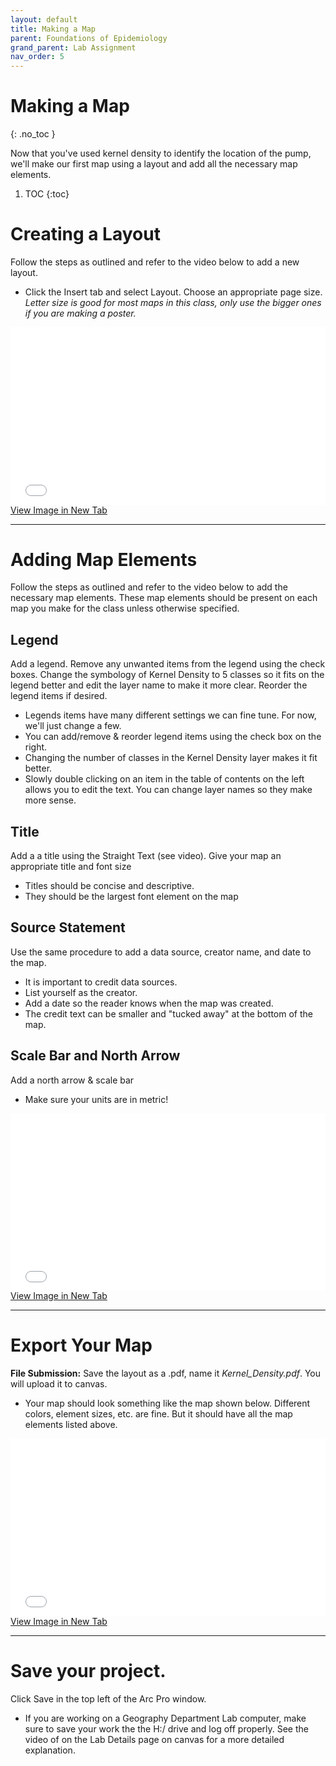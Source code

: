 ```yaml
---
layout: default
title: Making a Map
parent: Foundations of Epidemiology
grand_parent: Lab Assignment
nav_order: 5
---
```


# Making a Map
{: .no_toc }

Now that you've used kernel density to identify the location of the pump, we'll make our first map using a layout and add all the necessary map elements.


1. TOC
{:toc}

# Creating a Layout
Follow the steps as outlined and refer to the video below to add a new layout.
* Click the Insert tab and select Layout.  Choose an appropriate page size. *Letter size is good for most maps in this class, only use the bigger ones if you are making a poster.*


<div style="overflow: hidden;
  padding-top: 56.25%;
  position: relative">
  <iframe src="content/videos/AddLayout.mp4" title="Processes" scrolling="no" frameborder="0"
    style="border: 0;
   height: 100%;
   left: 0;
   position: absolute;
   top: 0;
   width: 100%;">
   <p>Your browser does not support iframes.</p>
 </iframe>
</div>
<a href="content/videos/AddLayout.mp4" target="_blank">View Image in New Tab</a>

---

# Adding Map Elements
Follow the steps as outlined and refer to the video below to add the necessary map elements.  These map elements should be present on each map you make for the class unless otherwise specified.

## **Legend**

Add a legend.  Remove any unwanted items from the legend using the check boxes.  Change the symbology of Kernel Density to 5 classes so it fits on the legend better and edit the layer name to make it more clear.  Reorder the legend items if desired.
* Legends items have many different settings we can fine tune.  For now, we'll just change a few.
* You can add/remove & reorder legend items using the check box on the right.
* Changing the number of classes in the Kernel Density layer makes it fit better.
* Slowly double clicking on an item in the table of contents on the left allows you to edit the text.  You can change layer names so they make more sense.

## **Title**

Add a a title using the Straight Text (see video).  Give your map an appropriate title and font size
* Titles should be concise and descriptive.
* They should be the largest font element on the map

## **Source Statement**

Use the same procedure to add a data source, creator name, and date to the map.
* It is important to credit data sources.
* List yourself as the creator.
* Add a date so the reader knows when the map was created.
* The credit text can be smaller and "tucked away" at the bottom of the map.

## **Scale Bar and North Arrow**

Add a north arrow & scale bar
* Make sure your units are in metric!

<div style="overflow: hidden;
  padding-top: 56.25%;
  position: relative">
  <iframe src="content/videos/MapElements.mp4" title="Processes" scrolling="no" frameborder="0"
    style="border: 0;
   height: 100%;
   left: 0;
   position: absolute;
   top: 0;
   width: 100%;">
   <p>Your browser does not support iframes.</p>
 </iframe>
</div>
<a href="content/videos/MapElements.mp4" target="_blank">View Image in New Tab</a>

---

# Export Your Map

**File Submission:** Save the layout as a .pdf, name it *Kernel_Density.pdf*.  You will upload it to canvas.

* Your map should look something like the map shown below. Different colors, element sizes, etc. are fine.  But it should have all the map elements listed above.

<div style="overflow: hidden;
  padding-top: 56.25%;
  position: relative">
  <iframe src="content/images/Final_Map.png" title="Processes" scrolling="no" frameborder="0"
    style="border: 0;
   height: 100%;
   left: 0;
   position: absolute;
   top: 0;
   width: 100%;">
   <p>Your browser does not support iframes.</p>
 </iframe>
</div>
<a href="content/images/Final_Map.png" target="_blank">View Image in New Tab</a>

---

# Save your project.

Click Save in the top left of the Arc Pro window.
* If you are working on a Geography Department Lab computer, make sure to save your work the the H:/ drive and log off properly.  See the video of on the Lab Details page on canvas for a more detailed explanation.
